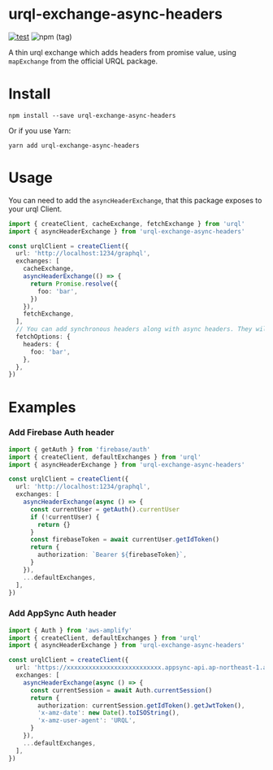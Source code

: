 # urql-exchange-async-headers

[![test](https://github.com/acro5piano/urql-exchange-async-headers/actions/workflows/test.yml/badge.svg)](https://github.com/acro5piano/urql-exchange-async-headers/actions/workflows/test.yml)
![npm (tag)](https://img.shields.io/npm/v/urql-exchange-async-headers/latest)

A thin urql exchange which adds headers from promise value, using `mapExchange` from the official URQL package.

# Install

```
npm install --save urql-exchange-async-headers
```

Or if you use Yarn:

```
yarn add urql-exchange-async-headers
```

# Usage

You can need to add the `asyncHeaderExchange`, that this package exposes to your urql Client.

```typescript
import { createClient, cacheExchange, fetchExchange } from 'urql'
import { asyncHeaderExchange } from 'urql-exchange-async-headers'

const urqlClient = createClient({
  url: 'http://localhost:1234/graphql',
  exchanges: [
    cacheExchange,
    asyncHeaderExchange(() => {
      return Promise.resolve({
        foo: 'bar',
      })
    }),
    fetchExchange,
  ],
  // You can add synchronous headers along with async headers. They will be merged at runtime.
  fetchOptions: {
    headers: {
      foo: 'bar',
    },
  },
})
```

# Examples

### Add Firebase Auth header

```typescript
import { getAuth } from 'firebase/auth'
import { createClient, defaultExchanges } from 'urql'
import { asyncHeaderExchange } from 'urql-exchange-async-headers'

const urqlClient = createClient({
  url: 'http://localhost:1234/graphql',
  exchanges: [
    asyncHeaderExchange(async () => {
      const currentUser = getAuth().currentUser
      if (!currentUser) {
        return {}
      }
      const firebaseToken = await currentUser.getIdToken()
      return {
        authorization: `Bearer ${firebaseToken}`,
      }
    }),
    ...defaultExchanges,
  ],
})
```

### Add AppSync Auth header

```typescript
import { Auth } from 'aws-amplify'
import { createClient, defaultExchanges } from 'urql'
import { asyncHeaderExchange } from 'urql-exchange-async-headers'

const urqlClient = createClient({
  url: 'https://xxxxxxxxxxxxxxxxxxxxxxxxxx.appsync-api.ap-northeast-1.amazonaws.com/graphql',
  exchanges: [
    asyncHeaderExchange(async () => {
      const currentSession = await Auth.currentSession()
      return {
        authorization: currentSession.getIdToken().getJwtToken(),
        'x-amz-date': new Date().toISOString(),
        'x-amz-user-agent': 'URQL',
      }
    }),
    ...defaultExchanges,
  ],
})
```
